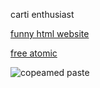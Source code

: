 carti enthusiast

[funny html website](https://fartdev.cf/)

[free atomic](https://fartdev.cf/dog.html)

<img src="https://komarev.com/ghpvc/?username=fartdev&color=d6c83e" alt="copeamed paste"><br>

